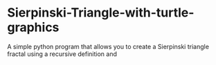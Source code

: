 # Sierpinski-Triangle-with-turtle-graphics
A simple python program that allows you to create a Sierpinski triangle fractal using a recursive definition and 
